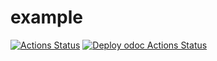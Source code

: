 # example

[![Actions Status](https://github.com/mbarbin/example/workflows/CI/badge.svg)](https://github.com/mbarbin/example/actions/workflows/ci.yml)
[![Deploy odoc Actions Status](https://github.com/mbarbin/example/workflows/Deploy-odoc/badge.svg)](https://github.com/mbarbin/example/actions/workflows/deploy-odoc.yml)
